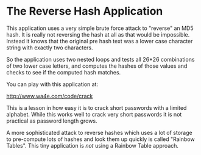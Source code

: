The Reverse Hash Application
============================

This application uses a very simple brute force attack to 
"reverse" an MD5 hash.  It is really not reversing the hash
at all as that would be impossible.  Instead it knows that 
the original pre hash text was a lower case character string with 
exactly two characters.

So the application uses two nested loops and tests all 
26*26 combinations of two lower case letters, and computes the
hashes of those values and checks to see if the computed hash
matches.

You can play with this application at:

http://www.wa4e.com/code/crack

This is a lesson in how easy it is to crack short passwords
with a limited alphabet.  While this works well to crack 
very short passwords it is not practical as password 
length grows.

A more sophisticated attack to reverse hashes which uses a 
lot of storage to pre-compute lots of hashes and look them up
quickly is called "Rainbow Tables".  This tiny application
is *not* using a Rainbow Table approach.

